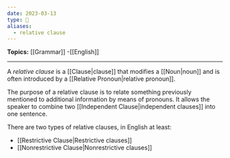```yaml
---
date: 2023-03-13
type: 🧠
aliases:
  - relative clause
---
```


**Topics:** [[Grammar]] -[[English]]

---

A _relative clause_ is a [[Clause|clause]] that modifies a [[Noun|noun]] and is often introduced by a [[Relative Pronoun|relative pronoun]].

The purpose of a relative clause is to relate something previously mentioned to additional information by means of pronouns. It allows the speaker to combine two [[Independent Clause|independent clauses]] into one sentence.

There are two types of relative clauses, in English at least:

- [[Restrictive Clause|Restrictive clauses]]
- [[Nonrestrictive Clause|Nonrestrictive clauses]]
